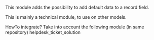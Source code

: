 This module adds the possibility to add default data to a record field.

This is mainly a technical module, to use on other models.

HowTo integrate? 
Take into account the following module (in same repository) 
helpdesk_ticket_solution
